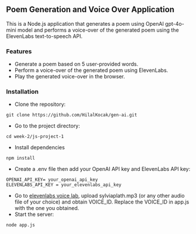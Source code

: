 ## Poem Generation and Voice Over Application
This is a Node.js application that generates a poem using OpenAI gpt-4o-mini model and performs a voice-over of the generated poem using the ElevenLabs text-to-speech API.
### Features
- Generate a poem based on 5 user-provided words.
- Perform a voice-over of the generated poem using ElevenLabs.
- Play the generated voice-over in the browser.
### Installation
- Clone the repository:
```
git clone https://github.com/HilalKocak/gen-ai.git
```
- Go to the project directory:
```
cd week-2/js-project-1
```
- Install dependencies
```
npm install
```
- Create a .env file then add your OpenAI API key and ElevenLabs API key:
```
OPENAI_API_KEY= your_openai_api_key
ELEVENLABS_API_KEY = your_elevenlabs_api_key
```
- Go to [elevenlabs voice lab](https://elevenlabs.io/app/voice-lab), upload sylviaplath.mp3 (or any other audio file of your choice) and obtain VOICE_ID. Replace the VOICE_ID in app.js with the one you obtained.
- Start the server:
```
node app.js
```